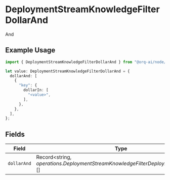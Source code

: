 # DeploymentStreamKnowledgeFilterDollarAnd

And

## Example Usage

```typescript
import { DeploymentStreamKnowledgeFilterDollarAnd } from "@orq-ai/node/models/operations";

let value: DeploymentStreamKnowledgeFilterDollarAnd = {
  dollarAnd: [
    {
      "key": {
        dollarIn: [
          "<value>",
        ],
      },
    },
  ],
};
```

## Fields

| Field                                                                              | Type                                                                               | Required                                                                           | Description                                                                        |
| ---------------------------------------------------------------------------------- | ---------------------------------------------------------------------------------- | ---------------------------------------------------------------------------------- | ---------------------------------------------------------------------------------- |
| `dollarAnd`                                                                        | Record<string, *operations.DeploymentStreamKnowledgeFilterDeploymentsDollarAnd*>[] | :heavy_check_mark:                                                                 | N/A                                                                                |